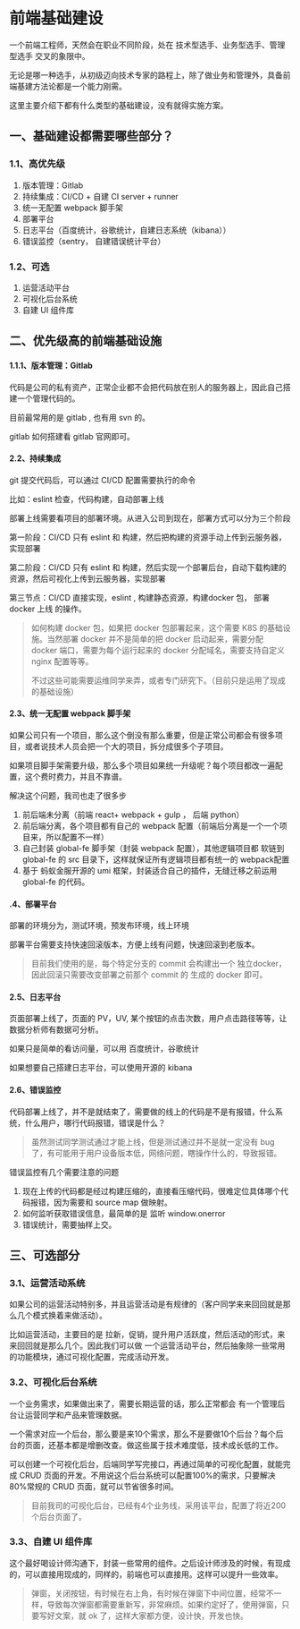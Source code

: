 # 前端基础建设

一个前端工程师，天然会在职业不同阶段，处在 技术型选手、业务型选手、管理型选手 交叉的象限中。

无论是哪一种选手，从初级迈向技术专家的路程上，除了做业务和管理外，具备前端基建方法论都是一个能力刚需。



这里主要介绍下都有什么类型的基础建设，没有就得实施方案。



## 一、基础建设都需要哪些部分？

### 1.1、高优先级

1. 版本管理：Gitlab
2. 持续集成：CI/CD + 自建 CI server + runner
3. 统一无配置 webpack 脚手架
4. 部署平台
5. 日志平台（百度统计，谷歌统计，自建日志系统（kibana））
6. 错误监控（sentry， 自建错误统计平台）



### 1.2、可选

1. 运营活动平台
2. 可视化后台系统
3. 自建 UI 组件库



## 二、优先级高的前端基础设施

#### 1.1.1、版本管理：Gitlab

代码是公司的私有资产，正常企业都不会把代码放在别人的服务器上，因此自己搭建一个管理代码的。

目前最常用的是 gitlab , 也有用 svn 的。

gitlab 如何搭建看 gitlab 官网即可。



#### 2.2、持续集成

git 提交代码后，可以通过 CI/CD 配置需要执行的命令

比如：eslint 检查，代码构建，自动部署上线



部署上线需要看项目的部署环境。从进入公司到现在，部署方式可以分为三个阶段

第一阶段：CI/CD 只有 eslint 和 构建，然后把构建的资源手动上传到云服务器，实现部署

第二阶段：CI/CD 只有 eslint 和 构建，然后实现一个部署后台，自动下载构建的资源，然后可视化上传到云服务器，实现部署

第三节点：CI/CD 直接实现，eslint , 构建静态资源，构建docker 包， 部署docker 上线 的操作。



> 如何构建 docker 包，如果把 docker 包部署起来，这个需要 K8S 的基础设施。当然部署 docker 并不是简单的把 docker 启动起来，需要分配 docker 端口，需要为每个运行起来的 docker 分配域名，需要支持自定义 nginx 配置等等。
>
> 不过这些可能需要运维同学来弄，或者专门研究下。（目前只是运用了现成的基础设施）



#### 2.3、统一无配置 webpack 脚手架

如果公司只有一个项目，那么这个倒没有那么重要，但是正常公司都会有很多项目，或者说技术人员会把一个大的项目，拆分成很多个子项目。

如果项目脚手架需要升级，那么多个项目如果统一升级呢？每个项目都改一遍配置，这个费时费力，并且不靠谱。

解决这个问题，我司也走了很多步

1. 前后端未分离（前端 react+ webpack + gulp ， 后端 python）
2. 前后端分离，各个项目都有自己的 webpack 配置（前端后分离是一个一个项目来，所以配置不一样）
3. 自己封装 global-fe 脚手架（封装 webpack 配置），其他逻辑项目都 软链到 global-fe 的 src 目录下，这样就保证所有逻辑项目都有统一的 webpack配置
4. 基于 蚂蚁金服开源的 umi 框架，封装适合自己的插件，无缝迁移之前运用 global-fe 的代码。



#### .4、部署平台

部署的环境分为，测试环境，预发布环境，线上环境

部署平台需要支持快速回滚版本，方便上线有问题，快速回滚到老版本。

> 目前我们使用的是，每个特定分支的 commit 会构建出一个 独立docker，因此回滚只需要改变部署之前那个 commit 的 生成的 docker 即可。



#### 2.5、日志平台

页面部署上线了，页面的 PV，UV, 某个按钮的点击次数，用户点击路径等等，让数据分析师有数据可分析。

如果只是简单的看访问量，可以用 百度统计，谷歌统计

如果想要自己搭建日志平台，可以使用开源的 kibana



#### 2.6、错误监控

代码部署上线了，并不是就结束了，需要做的线上的代码是不是有报错，什么系统，什么用户，哪行代码报错，错误是什么？

> 虽然测试同学测试通过才能上线，但是测试通过并不是就一定没有 bug 了，有可能用于用户设备版本低，网络问题，瞎操作什么的，导致报错。

错误监控有几个需要注意的问题

1. 现在上传的代码都是经过构建压缩的，直接看压缩代码，很难定位具体哪个代码报错，因为需要和 source map 做映射。
2. 如何监听获取错误信息，最简单的是 监听 window.onerror
3. 错误统计，需要抽样上交。





## 三、可选部分

### 3.1、运营活动系统

如果公司的运营活动特别多，并且运营活动是有规律的（客户同学来来回回就是那么几个模式换着来做活动）。

比如运营活动，主要目的是 拉新，促销，提升用户活跃度，然后活动的形式，来来回回就是那么几个。因此我们可以做 一个运营活动平台，然后抽象除一些常用的功能模块，通过可视化配置，完成活动开发。



### 3.2、可视化后台系统

一个业务需求，如果做出来了，需要长期运营的话，那么正常都会 有一个管理后台让运营同学和产品来管理数据。

一个需求对应一个后台，那么要是来10个需求，那么不是要做10个后台？每个后台的页面，还基本都是增删改查。做这些属于技术难度低，技术成长低的工作。

可以创建一个可视化后台，后端同学写完接口，再通过简单的可视化配置，就能完成 CRUD 页面的开发。不用说这个后台系统可以配置100%的需求，只要解决80%常规的 CRUD 页面，就可以节省很多时间。

> 目前我司的可视化后台，已经有4个业务线，采用该平台，配置了将近200个后台页面了。



### 3.3、自建 UI 组件库

这个最好喝设计师沟通下，封装一些常用的组件。之后设计师涉及的时候，有现成的，可以直接用现成的，同样的，前端也可以直接用。这样可以提升一些效率。



> 弹窗，关闭按钮，有时候在右上角，有时候在弹窗下中间位置，经常不一样，导致每次弹窗都需要重新写，非常麻烦。如果约定好了，使用弹窗，只要写好文案，就 ok 了，这样大家都方便，设计快，开发也快。



